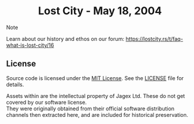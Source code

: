 <div align="center">
    <h1>Lost City - May 18, 2004</h1>
</div>

> [!NOTE]
> Learn about our history and ethos on our forum: https://lostcity.rs/t/faq-what-is-lost-city/16

## License

Source code is licensed under the [MIT License](https://opensource.org/licenses/MIT). See the [LICENSE](LICENSE) file for details.

Assets within are the intellectual property of Jagex Ltd. These do not get covered by our software license.  
They were originally obtained from their official software distribution channels then extracted here, and are included for historical preservation.
